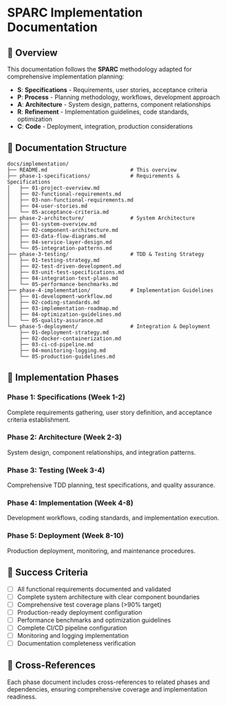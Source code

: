 # SPARC Implementation Documentation

## 🎯 Overview

This documentation follows the **SPARC** methodology adapted for comprehensive implementation planning:

- **S**: **Specifications** - Requirements, user stories, acceptance criteria
- **P**: **Process** - Planning methodology, workflows, development approach  
- **A**: **Architecture** - System design, patterns, component relationships
- **R**: **Refinement** - Implementation guidelines, code standards, optimization
- **C**: **Code** - Deployment, integration, production considerations

## 📁 Documentation Structure

```
docs/implementation/
├── README.md                           # This overview
├── phase-1-specifications/             # Requirements & Specifications
│   ├── 01-project-overview.md
│   ├── 02-functional-requirements.md
│   ├── 03-non-functional-requirements.md
│   ├── 04-user-stories.md
│   └── 05-acceptance-criteria.md
├── phase-2-architecture/               # System Architecture
│   ├── 01-system-overview.md
│   ├── 02-component-architecture.md
│   ├── 03-data-flow-diagrams.md
│   ├── 04-service-layer-design.md
│   └── 05-integration-patterns.md
├── phase-3-testing/                    # TDD & Testing Strategy
│   ├── 01-testing-strategy.md
│   ├── 02-test-driven-development.md
│   ├── 03-unit-test-specifications.md
│   ├── 04-integration-test-plans.md
│   └── 05-performance-benchmarks.md
├── phase-4-implementation/             # Implementation Guidelines
│   ├── 01-development-workflow.md
│   ├── 02-coding-standards.md
│   ├── 03-implementation-roadmap.md
│   ├── 04-optimization-guidelines.md
│   └── 05-quality-assurance.md
└── phase-5-deployment/                 # Integration & Deployment
    ├── 01-deployment-strategy.md
    ├── 02-docker-containerization.md
    ├── 03-ci-cd-pipeline.md
    ├── 04-monitoring-logging.md
    └── 05-production-guidelines.md
```

## 🚀 Implementation Phases

### Phase 1: Specifications (Week 1-2)
Complete requirements gathering, user story definition, and acceptance criteria establishment.

### Phase 2: Architecture (Week 2-3)  
System design, component relationships, and integration patterns.

### Phase 3: Testing (Week 3-4)
Comprehensive TDD planning, test specifications, and quality assurance.

### Phase 4: Implementation (Week 4-8)
Development workflows, coding standards, and implementation execution.

### Phase 5: Deployment (Week 8-10)
Production deployment, monitoring, and maintenance procedures.

## 🎯 Success Criteria

- [ ] All functional requirements documented and validated
- [ ] Complete system architecture with clear component boundaries
- [ ] Comprehensive test coverage plans (>90% target)
- [ ] Production-ready deployment configuration
- [ ] Performance benchmarks and optimization guidelines
- [ ] Complete CI/CD pipeline configuration
- [ ] Monitoring and logging implementation
- [ ] Documentation completeness verification

## 🔗 Cross-References

Each phase document includes cross-references to related phases and dependencies, ensuring comprehensive coverage and implementation readiness.